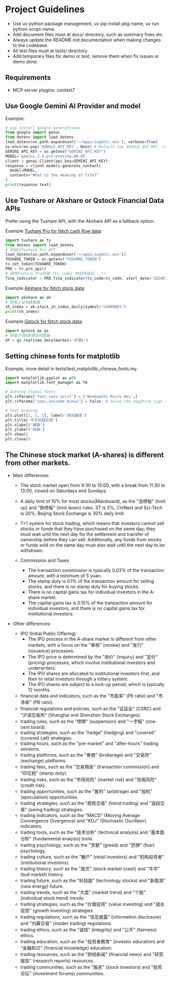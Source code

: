 # Project Guidelines
  - Use uv python package management, uv pip install pkg-name, uv run python script-name.
  - Add document files must at docs/ directory, such as summary fixes etc.
  - Always update the README.md documentation when making changes to the codebase.
  - All test files must at tests/ directory.
  - Add temporary files for demo or test, remove them when fix issues or demo done.

## Requirements
  - MCP server plugins: context7

## Use Google Gemini AI Provider and model
  Example:
  ```python
  # pip install google-generativeai
  from google import genai
  from dotenv import load_dotenv
  load_dotenv(os.path.expanduser('~/apps/iagent/.env'), verbose=True)
  os.environ.pop('GOOGLE_API_KEY', None) # Default use GOOGLE_API_KEY, remove it in
  GEMINI_API_KEY = os.getenv("GEMINI_API_KEY")
  MODEL='gemini-2.5-pro-preview-06-05'
  client = genai.Client(api_key=GEMINI_API_KEY)
  response = client.models.generate_content(
    model=MODEL,
    contents="What is the meaning of life?"
  )
  print(response.text)
  ```

## Use Tushare or Akshare or Qstock Financial Data APIs
  Prefer using the Tushare API, with the Akshare API as a fallback option.

  Example [Tushare Pro for fetch cash flow data](https://tushare.pro/document/2?doc_id=16):
  ```python
  import tushare as ts
  from dotenv import load_dotenv
  # 初始化Tushare Pro API
  load_dotenv(os.path.expanduser('~/apps/iagent/.env'))
  TUSHARE_TOKEN = os.getenv("TUSHARE_TOKEN")
  ts.set_token(TUSHARE_TOKEN)
  PRO = ts.pro_api()
  # 使用Tushare Pro获取 {ts_code} 的财务指标...")
  fina_indicator = PRO.fina_indicator(ts_code=ts_code, start_date='20240101', end_date='20241231')
  ```
  Example [Akshare for fetch stock data](https://akshare.akfamily.xyz/zh_CN/latest/stock/akshare_stock.html):
  ```python
  import akshare as ak
  # 获取上证指数数据
  sh_index = ak.stock_zh_index_daily(symbol="sh000001")
  print(sh_index)
  ```
  Example [Qstock for fetch stock data](https://qstock.readthedocs.io/en/latest/):
  ```python
  import qstock as qs
  # 获取沪深A股票实时数据
  df = qs.realtime_data(market='沪深A')
  ```

## Setting chinese fonts for matplotlib
  Example, more detail in tests/test_matplotlib_chinese_fonts.my.
  ```python
  import matplotlib.pyplot as plt
  import matplotlib.font_manager as fm

  # Setting Global Fonts
  plt.rcParams['font.sans-serif'] = ['WenQuanYi Micro Hei',]
  plt.rcParams['axes.unicode_minus'] = False  # Solve the negative sign display issue

  # Test Drawing
  plt.plot([1, 2, 3], label='测试曲线')
  plt.title('中文标题示例')
  plt.xlabel('横轴')
  plt.ylabel('纵轴')
  plt.show()
  plt.close()
  ```

## The Chinese stock market (A-shares) is different from other markets.
  * Main differences:
    - The stock market open from 9:30 to 15:00, with a break from 11:30 to 13:00, closed on Saturdays and Sundays.

    - A daily limit of 10% for most stocks(Mainboard), as the "涨停板" (limit up) and "跌停板" (limit down) rules. 
      ST is 5%, ChiNext and Sci-Tech is 20%, Beijing Stock Exchange is 30% daily limit.

    - T+1 system for stock trading, which means that investors cannot sell stocks or funds that they have purchased on the same day; 
      they must wait until the next day for the settlement and transfer of ownership before they can sell. 
      Additionally, any funds from stocks or funds sold on the same day must also wait until the next day to be withdrawn.

    - Commission and Taxes
      - The transaction commission is typically 0.03% of the transaction amount, with a minimum of 5 yuan.
      - The stamp duty is 0.1% of the transaction amount for selling stocks, and there is no stamp duty for buying stocks.
      - There is no capital gains tax for individual investors in the A-share market.
      - The capital gains tax is 0.15% of the transaction amount for individual investors, and there is no capital gains tax for institutional investors.

  * Other differences:
    - IPO (Initial Public Offering)
      - The IPO process in the A-share market is different from other markets, with a focus on the "审核" (review) and "发行" (issuance) processes.
      - The IPO price is determined by the "询价" (inquiry) and "定价" (pricing) processes, which involve institutional investors and underwriters.
      - The IPO shares are allocated to institutional investors first, and then to retail investors through a lottery system.
      - The IPO shares are subject to a lock-up period, which is typically 12 months.
    - financial data and indicators, such as the "市盈率" (PE ratio) and "市净率" (PB ratio).
    - financial regulations and policies, such as the "证监会" (CSRC) and "沪深交易所" (Shanghai and Shenzhen Stock Exchanges). 
    - trading rules, such as the "停牌" (suspension) and "一字板" (one-cent board).
    - trading strategies, such as the "hedge" (hedging) and "covered" (covered call) strategies.  
    - trading hours, such as the "pre-market" and "after-hours" trading sessions.
    - trading platforms, such as the "券商" (brokerage) and "交易所" (exchange) platforms.
    - trading fees, such as the "交易佣金" (transaction commission) and "印花税" (stamp duty).
    - trading risks, such as the "市场风险" (market risk) and "信用风险" (credit risk).
    - trading opportunities, such as the "套利" (arbitrage) and "投机" (speculation) opportunities.
    - trading strategies, such as the "趋势交易" (trend trading) and "波段交易" (swing trading) strategies.
    - trading indicators, such as the "MACD" (Moving Average Convergence Divergence) and "KDJ" (Stochastic Oscillator) indicators.
    - trading tools, such as the "技术分析" (technical analysis) and "基本面分析" (fundamental analysis) tools.
    - trading psychology, such as the "贪婪" (greed) and "恐惧" (fear) psychology.
    - trading culture, such as the "散户" (retail investors) and "机构投资者" (institutional investors).
    - trading history, such as the "股灾" (stock market crash) and "牛市" (bull market) history.
    - trading future, such as the "科技股" (technology stocks) and "新能源" (new energy) future.
    - trading trends, such as the "大盘" (market trend) and "个股" (individual stock trend) trends.
    - trading strategies, such as the "价值投资" (value investing) and "成长投资" (growth investing) strategies.
    - trading regulations, such as the "信息披露" (information disclosure) and "内幕交易" (insider trading) regulations.
    - trading ethics, such as the "诚信" (integrity) and "公平" (fairness) ethics.
    - trading education, such as the "投资者教育" (investor education) and "金融知识" (financial knowledge) education.
    - trading resources, such as the "财经新闻" (financial news) and "研究报告" (research reports) resources.
    - trading communities, such as the "股民" (stock investors) and "投资论坛" (investment forums) communities.
